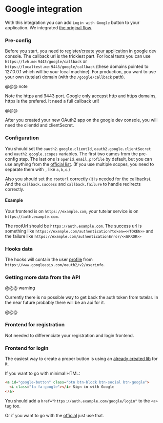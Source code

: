 # Google integration

With this integration you can add `Login with Google` button to your application.
We integrated [the original flow](https://developers.google.com/identity/protocols/OpenIDConnect).

### Pre-config
Before you start, you need to [register/create your application](https://support.google.com/googleapi/answer/6158849) in google dev console.
The callback url is the trickiest part.
For local tests you can use `https://lvh.me:9443/google/callback` or `https://localtest.me:9443/google/callback` (these domains pointed to 127.0.0.1 which will be your local machine).
For production, you want to use your own (tutelar) domain (with the `/google/callback` path).

@@@ note

Note the https and 9443 port. 
Google only accepst http and https domains, https is the prefered. 
It need a full callback url!

@@@

After you created your new OAuth2 app on the google dev console, you will need the clientId and clientSecret.

### Configuration
You should set the `oauth2.google.clientId`, `oauth2.google.clientSecret` and `oauth2.google.scopes` variables.
The first two cames from the pre-config step. The last one is `openid,email,profile` by default, but you can use anything from the [official list](https://developers.google.com/identity/protocols/googlescopes).
(If you use multiple scopes, you need to separate them with `,` like `a,b,c`.)

Also you should set the `rootUrl` correctly (it is needed for the callbacks). And the `callback.success` and `callback.failure` to handle redirects correctly.

#### Example
Your frontend is on `https://example.com`, your tutelar service is on `https://auth.example.com`.

The rootUrl should be `https://auth.example.com`. The success url is something like `https://example.com/authentication?token=<<TOKEN>>` 
and the failure like `https://example.com/authenticationError/<<ERROR>>` 
    
### Hooks data
The hooks will contain the user [profile](https://developers.google.com/apis-explorer/#p/oauth2/v2/oauth2.userinfo.get?_h=2&) from `https://www.googleapis.com/oauth2/v2/userinfo`.

### Getting more data from the API

@@@ warning

Currently there is no possible way to get back the auth token from tutelar.
In the near future probably there will be an api for it.

@@@

### Frontend for registration
Not needed to differenciate your registration and login frontend.

### Frontend for login
The easiest way to create a proper button is using an [already created lib](https://lipis.github.io/bootstrap-social/) for it.

If you want to go with minimal HTML:
```html
<a id="google-button" class="btn btn-block btn-social btn-google">
  <i class="fa fa-google"></i> Sign in with Google
</a>
```

You should add a `href="https://auth.example.com/google/login"` to the `<a>` tag too.
 
Or if you want to go with the [official](https://developers.google.com/identity/branding-guidelines) just use that.
